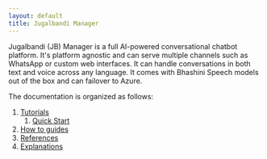 ```yaml
---
layout: default
title: Jugalbandi Manager
---
```


Jugalbandi (JB) Manager is a full AI-powered conversational chatbot platform. It's platform agnostic and can serve multiple channels such as WhatsApp or custom web interfaces. It can handle conversations in both text and voice across any language. It comes with Bhashini Speech models out of the box and can failover to Azure.

The documentation is organized as follows:

1. [Tutorials](tutorials/)
   1. [Quick Start](tutorials/quick-start.md)
2. [How to guides](how-tos/)
3. [References](references/)
4. [Explanations](explanations/)

